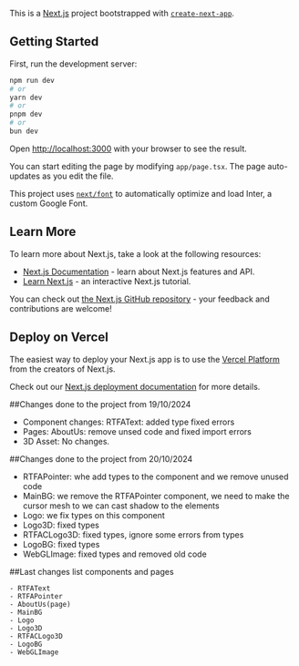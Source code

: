 This is a [Next.js](https://nextjs.org/) project bootstrapped with [`create-next-app`](https://github.com/vercel/next.js/tree/canary/packages/create-next-app).

## Getting Started

First, run the development server:

```bash
npm run dev
# or
yarn dev
# or
pnpm dev
# or
bun dev
```

Open [http://localhost:3000](http://localhost:3000) with your browser to see the result.

You can start editing the page by modifying `app/page.tsx`. The page auto-updates as you edit the file.

This project uses [`next/font`](https://nextjs.org/docs/basic-features/font-optimization) to automatically optimize and load Inter, a custom Google Font.

## Learn More

To learn more about Next.js, take a look at the following resources:

- [Next.js Documentation](https://nextjs.org/docs) - learn about Next.js features and API.
- [Learn Next.js](https://nextjs.org/learn) - an interactive Next.js tutorial.

You can check out [the Next.js GitHub repository](https://github.com/vercel/next.js/) - your feedback and contributions are welcome!

## Deploy on Vercel

The easiest way to deploy your Next.js app is to use the [Vercel Platform](https://vercel.com/new?utm_medium=default-template&filter=next.js&utm_source=create-next-app&utm_campaign=create-next-app-readme) from the creators of Next.js.

Check out our [Next.js deployment documentation](https://nextjs.org/docs/deployment) for more details.

##Changes done to the project from 19/10/2024

-   Component changes:
        RTFAText: added type fixed errors
-   Pages:
        AboutUs: remove unsed code and fixed import errors
-   3D Asset:
        No changes.

##Changes done to the project from 20/10/2024

-   RTFAPointer: whe add types to the component and we remove unused code
-   MainBG: we remove the RTFAPointer component, we need to make the cursor mesh to we can cast shadow to the elements
-   Logo: we fix types on this component
-   Logo3D: fixed types
-   RTFACLogo3D: fixed types, ignore some errors from types
-   LogoBG: fixed types
-   WebGLImage: fixed types and removed old code

##Last changes list components and pages

    - RTFAText
    - RTFAPointer
    - AboutUs(page)
    - MainBG
    - Logo
    - Logo3D
    - RTFACLogo3D
    - LogoBG
    - WebGLImage
